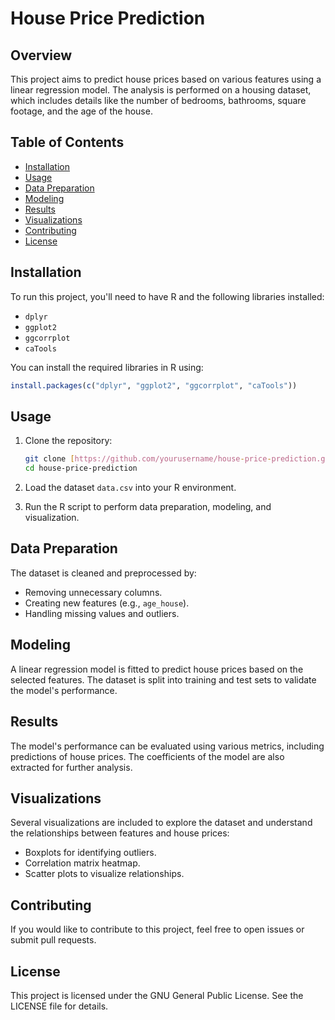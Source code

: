 # House Price Prediction

## Overview
This project aims to predict house prices based on various features using a linear regression model. The analysis is performed on a housing dataset, which includes details like the number of bedrooms, bathrooms, square footage, and the age of the house.

## Table of Contents
- [Installation](#installation)
- [Usage](#usage)
- [Data Preparation](#data-preparation)
- [Modeling](#modeling)
- [Results](#results)
- [Visualizations](#visualizations)
- [Contributing](#contributing)
- [License](#license)

## Installation
To run this project, you'll need to have R and the following libraries installed:
- `dplyr`
- `ggplot2`
- `ggcorrplot`
- `caTools`

You can install the required libraries in R using:
```R
install.packages(c("dplyr", "ggplot2", "ggcorrplot", "caTools"))
```

## Usage
1. Clone the repository:
   ```bash
   git clone [https://github.com/yourusername/house-price-prediction.git]
   cd house-price-prediction
   ```

2. Load the dataset `data.csv` into your R environment.

3. Run the R script to perform data preparation, modeling, and visualization.

## Data Preparation
The dataset is cleaned and preprocessed by:
- Removing unnecessary columns.
- Creating new features (e.g., `age_house`).
- Handling missing values and outliers.

## Modeling
A linear regression model is fitted to predict house prices based on the selected features. The dataset is split into training and test sets to validate the model's performance.

## Results
The model's performance can be evaluated using various metrics, including predictions of house prices. The coefficients of the model are also extracted for further analysis.

## Visualizations
Several visualizations are included to explore the dataset and understand the relationships between features and house prices:
- Boxplots for identifying outliers.
- Correlation matrix heatmap.
- Scatter plots to visualize relationships.

## Contributing
If you would like to contribute to this project, feel free to open issues or submit pull requests.

## License
This project is licensed under the GNU General Public License. See the LICENSE file for details.
